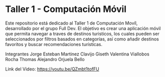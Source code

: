 # Taller 1 - Computación Móvil

Este repositorio está dedicado al Taller 1 de Computación Movíl, desarrollado por el grupo Full Dev. El objetivo es crear una aplicación móvil que permita navegar a traves de destinos turisticos, los cuales pueden ser seleccionados por filtros basados en categorías, así como añadir destinos favoritos y buscar recomendaciones turísticas.

Integrantes
Jorge Esteban Martinez Clavijo
Giseth Valentina Viallobos Rocha
Thomas Alejandro Orjuela Bello

Link del Video: https://youtu.be/QZmbt1tofFU
